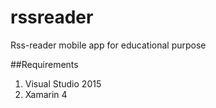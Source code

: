 # rssreader

Rss-reader mobile app for educational purpose

##Requirements

1. Visual Studio 2015
2. Xamarin 4
